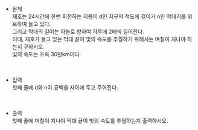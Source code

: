 - 문제<br>
재호는 24시간에 한번 회전하는 지름이 d인 지구의 적도에 길이가 n인 막대기를 위로하여 들고 있다.<br>
그리고 막대의 길이는 하늘로 향하여 하루에 2배씩 길어진다.<br>
이때, 재호가 들고 있는 막대 끝이 빛의 속도를 추월하기 위해서는 며칠이 지나야 하는지 구하시오.<br>
빛의 속도는 초속 30만km이다.<br><br><br>

- 입력<br>
첫째 줄에 d와 n이 공백을 사이에 두고 주어진다.<br><br><br>
- 출력<br>
첫째 줄에 며칠이 지나야 막대 끝이 빛의 속도를 추월하는지 출력하시오.

